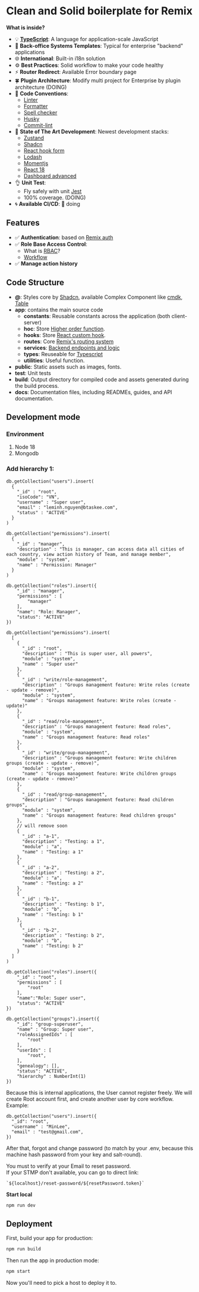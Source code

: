 # Clean and Solid boilerplate for Remix

**What is inside?**

- :bulb: [**TypeScript**](https://www.typescriptlang.org/): A language for application-scale JavaScript
- :heart_decoration: **Back-office Systems Templates**: Typical for enterprise "backend" applications
- :globe_with_meridians: **International**: Built-in i18n solution
- :gear: **Best Practices**: Solid workflow to make your code healthy
- :zap: **Router Redirect**: Available Error boundary page
- :four_leaf_clover: **Plugin Architecture**: Modify multi project for Enterprise by plugin architecture (DOING)
- :pencil: **Code Conventions**:
  - [Linter](https://eslint.org/)
  - [Formatter](https://prettier.io/)
  - [Spell checker](https://cspell.org/)
  - [Husky](https://typicode.github.io/husky/)
  - [Commit-lint](https://commitlint.js.org/)
- :rocket: **State of The Art Development**: Newest development stacks:
  - [Zustand](https://zustand-demo.pmnd.rs/)
  - [Shadcn](https://ui.shadcn.com/)
  - [React hook form](https://react-hook-form.com/)
  - [Lodash](https://lodash.com/)
  - [Momentjs](https://momentjs.com/)
  - [React 18](https://react.dev/blog/2022/03/29/react-v18)
  - [Dashboard advanced](https://tanstack.com/table/latest)
- :ok_hand: **Unit Test**:
  - Fly safely with unit [Jest](https://jestjs.io/)
  - 100% coverage. (DOING)
- :cyclone: **Available CI/CD**: :construction: doing

## Features

- :white_check_mark: **Authentication**: based on [Remix auth](https://github.com/sergiodxa/remix-auth)
- :white_check_mark: **Role Base Access Control**:
  - What is [RBAC](https://auth0.com/docs/manage-users/access-control/rbac)?
  - [Workflow](https://bootcamp.uxdesign.cc/designing-roles-and-permissions-ux-case-study-b1940f5a9aa)
- :white_check_mark: **Manage action history**

## Code Structure

- **@**: Styles core by [Shadcn](https://ui.shadcn.com/), available Complex Component like [cmdk](https://github.com/pacocoursey/cmdk), [Table](https://tanstack.com/table/latest)
- **app**: contains the main source code
  - **constants**: Reusable constants across the application (both client-server)
  - **hoc**: Store [Higher order function](https://en.wikipedia.org/wiki/Higher-order_function).
  - **hooks**: Store [React custom hook](https://react.dev/learn/reusing-logic-with-custom-hooks).
  - **routes**: Core [Remix's routing system](https://remix.run/docs/en/main/discussion/routes)
  - **services**: [Backend endpoints and logic](https://remix.run/docs/en/main/file-conventions/-server)
  - **types**: Reuseable for [Typescript](https://www.typescriptlang.org/)
  - **utilities**: Useful function.
- **public**: Static assets such as images, fonts.
- **test**: Unit tests
- **build**: Output directory for compiled code and assets generated during the build process.
- **docs**: Documentation files, including READMEs, guides, and API documentation.

## Development mode

### Environment

1. Node 18
2. Mongodb

### Add hierarchy 1:
```
db.getCollection("users").insert(
  {
    "_id" : "root",
    "isoCode": "VN",
    "username" : "Super user",
    "email" : "leminh.nguyen@btaskee.com",
    "status" : "ACTIVE"
  }
)
```

```
db.getCollection("permissions").insert(
  {
    "_id" : "manager",
    "description" : "This is manager, can access data all cities of each country, view action history of Team, and manage member",
    "module" : "system",
    "name" : "Permission: Manager"
  }
)

db.getCollection("roles").insert({
    "_id" : "manager",
    "permissions" : [
        "manager"
    ],
    "name": "Role: Manager",
    "status": "ACTIVE"
})
```

```
db.getCollection("permissions").insert(
  [
    {
      "_id" : "root",
      "description" : "This is super user, all powers",
      "module" : "system",
      "name" : "Super user"
    },
    {
      "_id" : "write/role-management",
      "description" : "Groups management feature: Write roles (create - update - remove)",
      "module" : "system",
      "name" : "Groups management feature: Write roles (create - update)"
    },
    {
      "_id" : "read/role-management",
      "description" : "Groups management feature: Read roles",
      "module" : "system",
      "name" : "Groups management feature: Read roles"
    },
    {
      "_id" : "write/group-management",
      "description" : "Groups management feature: Write children groups (create - update - remove)",
      "module" : "system",
      "name" : "Groups management feature: Write children groups (create - update - remove)"
    },
    {
      "_id" : "read/group-management",
      "description" : "Groups management feature: Read children groups",
      "module" : "system",
      "name" : "Groups management feature: Read children groups"
    },
    // will remove soon
    {
      "_id" : "a-1",
      "description" : "Testing: a 1",
      "module" : "a",
      "name" : "Testing: a 1"
    },
    {
      "_id" : "a-2",
      "description" : "Testing: a 2",
      "module" : "a",
      "name" : "Testing: a 2"
    },
    {
      "_id" : "b-1",
      "description" : "Testing: b 1",
      "module" : "b",
      "name" : "Testing: b 1"
    },
     {
      "_id" : "b-2",
      "description" : "Testing: b 2",
      "module" : "b",
      "name" : "Testing: b 2"
    }
  ]
)

db.getCollection("roles").insert({
    "_id" : "root",
    "permissions" : [
        "root"
    ],
    "name":"Role: Super user",
    "status": "ACTIVE"
})

db.getCollection("groups").insert({
    "_id": "group-superuser",
    "name" : "Group: Super user",
    "roleAssignedIds" : [
        "root"
    ],
    "userIds" : [
        "root",
    ],
    "genealogy": [],
    "status": "ACTIVE",
    "hierarchy" : NumberInt(1)
})
```

Because this is internal applications, the User cannot register freely. We will create Root account first, and create another user by core workflow. <br>
Example:

```
db.getCollection("users").insert({
  "_id": "root",
  "username" : "MinLee",
  "email" : "test@gmail.com",
})
```

After that, forgot and change password (to match by your .env, because this machine hash password from your key and salt-round).

You must to verify at your Email to reset password.<br>
If your STMP don't available, you can go to direct link:

```
`${localhost}/reset-password/${resetPassword.token}`
```

**Start local**

```sh
npm run dev
```

## Deployment

First, build your app for production:

```sh
npm run build
```

Then run the app in production mode:

```sh
npm start
```

Now you'll need to pick a host to deploy it to.
